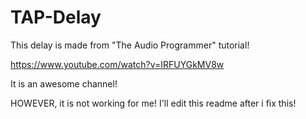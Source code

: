 # TAP-Delay

This delay is made from "The Audio Programmer" tutorial!

https://www.youtube.com/watch?v=IRFUYGkMV8w

It is an awesome channel!

HOWEVER, it is not working for me!
I'll edit this readme after i fix this!
